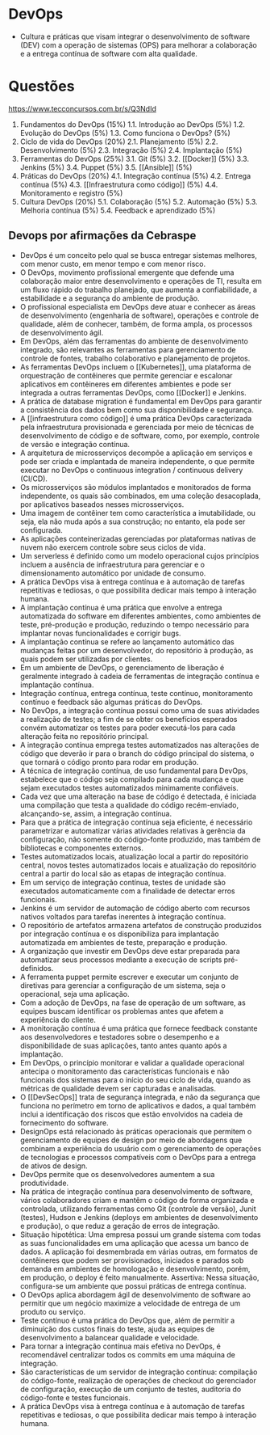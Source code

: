 # DevOps
- Cultura e práticas que visam integrar o desenvolvimento de software (DEV) com a operação de sistemas (OPS) para melhorar a colaboração e a entrega contínua de software com alta qualidade.

# Questões
https://www.tecconcursos.com.br/s/Q3NdId


1. Fundamentos do DevOps (15%)
    1.1. Introdução ao DevOps (5%)
    1.2. Evolução do DevOps (5%)
    1.3. Como funciona o DevOps? (5%)
2. Ciclo de vida do DevOps (20%)
    2.1. Planejamento (5%)
    2.2. Desenvolvimento (5%)
    2.3. Integração (5%)
    2.4. Implantação (5%)
3. Ferramentas do DevOps (25%)
    3.1. Git (5%)
    3.2. [[Docker]] (5%)
    3.3. Jenkins (5%)
    3.4. Puppet (5%)
    3.5. [[Ansible]] (5%)
4. Práticas do DevOps (20%)
    4.1. Integração contínua (5%)
    4.2. Entrega contínua (5%)
    4.3. [[Infraestrutura como código]] (5%)
    4.4. Monitoramento e registro (5%)
5. Cultura DevOps (20%)
    5.1. Colaboração (5%)
    5.2. Automação (5%)
    5.3. Melhoria contínua (5%)
    5.4. Feedback e aprendizado (5%)

## Devops por afirmações da Cebraspe
- DevOps é um conceito pelo qual se busca entregar sistemas melhores, com menor custo, em menor tempo e com menor risco.
- O DevOps, movimento profissional emergente que defende uma colaboração maior entre desenvolvimento e operações de TI, resulta em um fluxo rápido do trabalho planejado, que aumenta a confiabilidade, a estabilidade e a segurança do ambiente de produção.
- O profissional especialista em DevOps deve atuar e conhecer as áreas de desenvolvimento (engenharia de software), operações e controle de qualidade, além de conhecer, também, de forma ampla, os processos de desenvolvimento ágil.
- Em DevOps, além das ferramentas do ambiente de desenvolvimento integrado, são relevantes as ferramentas para gerenciamento de controle de fontes, trabalho colaborativo e planejamento de projetos.
- As ferramentas DevOps incluem o [[Kubernetes]], uma plataforma de orquestração de contêineres que permite gerenciar e escalonar aplicativos em contêineres em diferentes ambientes e pode ser integrada a outras ferramentas DevOps, como [[Docker]] e Jenkins.
- A prática de database migration é fundamental em DevOps para garantir a consistência dos dados bem como sua disponibilidade e segurança.
- A [[infraestrutura como código]] é uma prática DevOps caracterizada pela infraestrutura provisionada e gerenciada por meio de técnicas de desenvolvimento de código e de software, como, por exemplo, controle de versão e integração contínua.
- A arquitetura de microsserviços decompõe a aplicação em serviços e pode ser criada e implantada de maneira independente, o que permite executar no DevOps o continuous integration / continuous delivery (CI/CD).
- Os microsserviços são módulos implantados e monitorados de forma independente, os quais são combinados, em uma coleção desacoplada, por aplicativos baseados nesses microsserviços.
- Uma imagem de contêiner tem como característica a imutabilidade, ou seja, ela não muda após a sua construção; no entanto, ela pode ser configurada.
- As aplicações conteinerizadas gerenciadas por plataformas nativas de nuvem não exercem controle sobre seus ciclos de vida.
- Um serverless é definido como um modelo operacional cujos princípios incluem a ausência de infraestrutura para gerenciar e o dimensionamento automático por unidade de consumo.
- A prática DevOps visa à entrega contínua e à automação de tarefas repetitivas e tediosas, o que possibilita dedicar mais tempo à interação humana.
- A implantação contínua é uma prática que envolve a entrega automatizada do software em diferentes ambientes, como ambientes de teste, pré-produção e produção, reduzindo o tempo necessário para implantar novas funcionalidades e corrigir bugs.
- A implantação contínua se refere ao lançamento automático das mudanças feitas por um desenvolvedor, do repositório à produção, as quais podem ser utilizadas por clientes.
- Em um ambiente de DevOps, o gerenciamento de liberação é geralmente integrado à cadeia de ferramentas de integração contínua e implantação contínua.
- Integração contínua, entrega contínua, teste contínuo, monitoramento contínuo e feedback são algumas práticas do DevOps.
- No DevOps, a integração contínua possui como uma de suas atividades a realização de testes; a fim de se obter os benefícios esperados convém automatizar os testes para poder executá-los para cada alteração feita no repositório principal.
- A integração contínua emprega testes automatizados nas alterações de código que deverão ir para o branch do código principal do sistema, o que tornará o código pronto para rodar em produção.
- A técnica de integração contínua, de uso fundamental para DevOps, estabelece que o código seja compilado para cada mudança e que sejam executados testes automatizados minimamente confiáveis.
- Cada vez que uma alteração na base de código é detectada, é iniciada uma compilação que testa a qualidade do código recém-enviado, alcançando-se, assim, a integração contínua.
- Para que a prática de integração contínua seja eficiente, é necessário parametrizar e automatizar várias atividades relativas à gerência da configuração, não somente do código-fonte produzido, mas também de bibliotecas e componentes externos.
- Testes automatizados locais, atualização local a partir do repositório central, novos testes automatizados locais e atualização do repositório central a partir do local são as etapas de integração contínua.
- Em um serviço de integração contínua, testes de unidade são executados automaticamente com a finalidade de detectar erros funcionais.
- Jenkins é um servidor de automação de código aberto com recursos nativos voltados para tarefas inerentes à integração contínua.
- O repositório de artefatos armazena artefatos de construção produzidos por integração contínua e os disponibiliza para implantação automatizada em ambientes de teste, preparação e produção.
- A organização que investir em DevOps deve estar preparada para automatizar seus processos mediante a execução de scripts pré-definidos.
- A ferramenta puppet permite escrever e executar um conjunto de diretivas para gerenciar a configuração de um sistema, seja o operacional, seja uma aplicação.
- Com a adoção de DevOps, na fase de operação de um software, as equipes buscam identificar os problemas antes que afetem a experiência do cliente.
- A monitoração contínua é uma prática que fornece feedback constante aos desenvolvedores e testadores sobre o desempenho e a disponibilidade de suas aplicações, tanto antes quanto após a implantação.
- Em DevOps, o princípio monitorar e validar a qualidade operacional antecipa o monitoramento das características funcionais e não funcionais dos sistemas para o início do seu ciclo de vida, quando as métricas de qualidade devem ser capturadas e analisadas.
- O [[DevSecOps]] trata de segurança integrada, e não da segurança que funciona no perímetro em torno de aplicativos e dados, a qual também inclui a identificação dos riscos que estão envolvidos na cadeia de fornecimento do software.
- DesignOps está relacionado às práticas operacionais que permitem o gerenciamento de equipes de design por meio de abordagens que combinam a experiência do usuário com o gerenciamento de operações de tecnologias e processos compatíveis com o DevOps para a entrega de ativos de design.
- DevOps permite que os desenvolvedores aumentem a sua produtividade.
- Na prática de integração contínua para desenvolvimento de software, vários colaboradores criam e mantêm o código de forma organizada e controlada, utilizando ferramentas como Git (controle de versão), Junit (testes), Hudson e Jenkins (deploys em ambientes de desenvolvimento e produção), o que reduz a geração de erros de integração.
- Situação hipotética: Uma empresa possui um grande sistema com todas as suas funcionalidades em uma aplicação que acessa um banco de dados. A aplicação foi desmembrada em várias outras, em formatos de contêineres que podem ser provisionados, iniciados e parados sob demanda em ambientes de homologação e desenvolvimento, porém, em produção, o deploy é feito manualmente. Assertiva: Nessa situação, configura-se um ambiente que possui práticas de entrega contínua.
- O DevOps aplica abordagem ágil de desenvolvimento de software ao permitir que um negócio maximize a velocidade de entrega de um produto ou serviço.
- Teste contínuo é uma prática do DevOps que, além de permitir a diminuição dos custos finais do teste, ajuda as equipes de desenvolvimento a balancear qualidade e velocidade.
- Para tornar a integração contínua mais efetiva no DevOps, é recomendável centralizar todos os commits em uma máquina de integração.
- São características de um servidor de integração contínua: compilação do código-fonte, realização de operações de checkout do gerenciador de configuração, execução de um conjunto de testes, auditoria do código-fonte e testes funcionais.
- A prática DevOps visa à entrega contínua e à automação de tarefas repetitivas e tediosas, o que possibilita dedicar mais tempo à interação humana.
